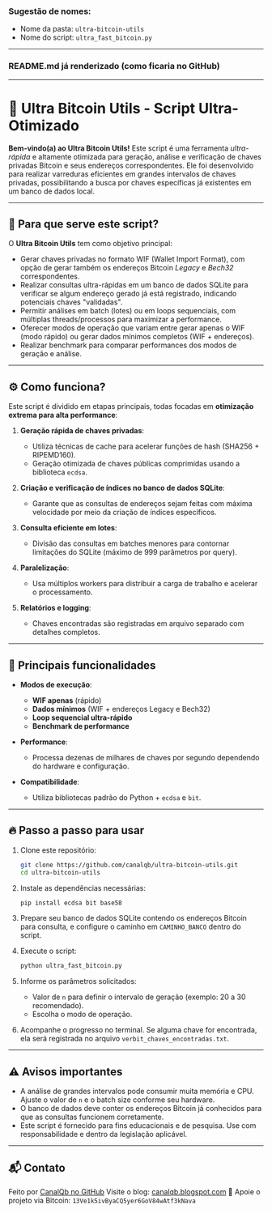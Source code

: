 
### Sugestão de nomes:

* Nome da pasta: `ultra-bitcoin-utils`
* Nome do script: `ultra_fast_bitcoin.py`

---

### README.md já renderizado (como ficaria no GitHub)

---

# 🚀 Ultra Bitcoin Utils - Script Ultra-Otimizado

**Bem-vindo(a) ao Ultra Bitcoin Utils!**
Este script é uma ferramenta *ultra-rápida* e altamente otimizada para geração, análise e verificação de chaves privadas Bitcoin e seus endereços correspondentes. Ele foi desenvolvido para realizar varreduras eficientes em grandes intervalos de chaves privadas, possibilitando a busca por chaves específicas já existentes em um banco de dados local.

---

## 🎯 Para que serve este script?

O **Ultra Bitcoin Utils** tem como objetivo principal:

* Gerar chaves privadas no formato WIF (Wallet Import Format), com opção de gerar também os endereços Bitcoin *Legacy* e *Bech32* correspondentes.
* Realizar consultas ultra-rápidas em um banco de dados SQLite para verificar se algum endereço gerado já está registrado, indicando potenciais chaves "validadas".
* Permitir análises em batch (lotes) ou em loops sequenciais, com múltiplas threads/processos para maximizar a performance.
* Oferecer modos de operação que variam entre gerar apenas o WIF (modo rápido) ou gerar dados mínimos completos (WIF + endereços).
* Realizar benchmark para comparar performances dos modos de geração e análise.

---

## ⚙️ Como funciona?

Este script é dividido em etapas principais, todas focadas em **otimização extrema para alta performance**:

1. **Geração rápida de chaves privadas**:

   * Utiliza técnicas de cache para acelerar funções de hash (SHA256 + RIPEMD160).
   * Geração otimizada de chaves públicas comprimidas usando a biblioteca `ecdsa`.

2. **Criação e verificação de índices no banco de dados SQLite**:

   * Garante que as consultas de endereços sejam feitas com máxima velocidade por meio da criação de índices específicos.

3. **Consulta eficiente em lotes**:

   * Divisão das consultas em batches menores para contornar limitações do SQLite (máximo de 999 parâmetros por query).

4. **Paralelização**:

   * Usa múltiplos workers para distribuir a carga de trabalho e acelerar o processamento.

5. **Relatórios e logging**:

   * Chaves encontradas são registradas em arquivo separado com detalhes completos.

---

## 🚀 Principais funcionalidades

* **Modos de execução**:

  * **WIF apenas** (rápido)
  * **Dados mínimos** (WIF + endereços Legacy e Bech32)
  * **Loop sequencial ultra-rápido**
  * **Benchmark de performance**

* **Performance**:

  * Processa dezenas de milhares de chaves por segundo dependendo do hardware e configuração.

* **Compatibilidade**:

  * Utiliza bibliotecas padrão do Python + `ecdsa` e `bit`.

---

## 🔥 Passo a passo para usar

1. Clone este repositório:

   ```bash
   git clone https://github.com/canalqb/ultra-bitcoin-utils.git
   cd ultra-bitcoin-utils
   ```

2. Instale as dependências necessárias:

   ```bash
   pip install ecdsa bit base58
   ```

3. Prepare seu banco de dados SQLite contendo os endereços Bitcoin para consulta, e configure o caminho em `CAMINHO_BANCO` dentro do script.

4. Execute o script:

   ```bash
   python ultra_fast_bitcoin.py
   ```

5. Informe os parâmetros solicitados:

   * Valor de `n` para definir o intervalo de geração (exemplo: 20 a 30 recomendado).
   * Escolha o modo de operação.

6. Acompanhe o progresso no terminal. Se alguma chave for encontrada, ela será registrada no arquivo `verbit_chaves_encontradas.txt`.

---

## ⚠️ Avisos importantes

* A análise de grandes intervalos pode consumir muita memória e CPU. Ajuste o valor de `n` e o batch size conforme seu hardware.
* O banco de dados deve conter os endereços Bitcoin já conhecidos para que as consultas funcionem corretamente.
* Este script é fornecido para fins educacionais e de pesquisa. Use com responsabilidade e dentro da legislação aplicável.

---

## 📬 Contato

Feito por [CanalQb no GitHub](https://github.com/canalqb)
Visite o blog: [canalqb.blogspot.com](https://canalqb.blogspot.com/)
💸 Apoie o projeto via Bitcoin: `13Ve1k5ivByaCQ5yer6GoV84wAtf3kNava`
 
